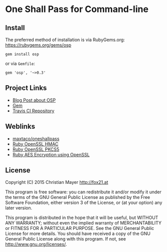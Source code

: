 # One Shall Pass for Command-line

## Install

The preferred method of installation is via RubyGems.org:  
<https://rubygems.org/gems/osp>

	gem install osp

or via `Gemfile`:

	gem 'osp', '~>0.3'

## Project Links

- [Blog Post about OSP](http://blog.fox21.at/2015/12/19/one-shall-pass-for-command-line.html)
- [Gem](https://rubygems.org/gems/osp)
- [Travis CI Repository](https://travis-ci.org/TheFox/osp)

## Weblinks

- [maxtaco/oneshallpass](https://github.com/maxtaco/oneshallpass)
- [Ruby OpenSSL HMAC](http://ruby-doc.org/stdlib-2.2.4/libdoc/openssl/rdoc/OpenSSL/HMAC.html)
- [Ruby OpenSSL PKCS5](http://ruby-doc.org/stdlib-2.2.2/libdoc/openssl/rdoc/OpenSSL/PKCS5.html)
- [Ruby AES Encryption using OpenSSL](https://gist.github.com/byu/99651)

## License
Copyright (C) 2015 Christian Mayer <http://fox21.at>

This program is free software: you can redistribute it and/or modify it under the terms of the GNU General Public License as published by the Free Software Foundation, either version 3 of the License, or (at your option) any later version.

This program is distributed in the hope that it will be useful, but WITHOUT ANY WARRANTY; without even the implied warranty of MERCHANTABILITY or FITNESS FOR A PARTICULAR PURPOSE. See the GNU General Public License for more details. You should have received a copy of the GNU General Public License along with this program. If not, see <http://www.gnu.org/licenses/>.
